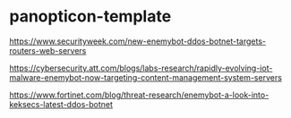 # panopticon-template

https://www.securityweek.com/new-enemybot-ddos-botnet-targets-routers-web-servers

https://cybersecurity.att.com/blogs/labs-research/rapidly-evolving-iot-malware-enemybot-now-targeting-content-management-system-servers

https://www.fortinet.com/blog/threat-research/enemybot-a-look-into-keksecs-latest-ddos-botnet
